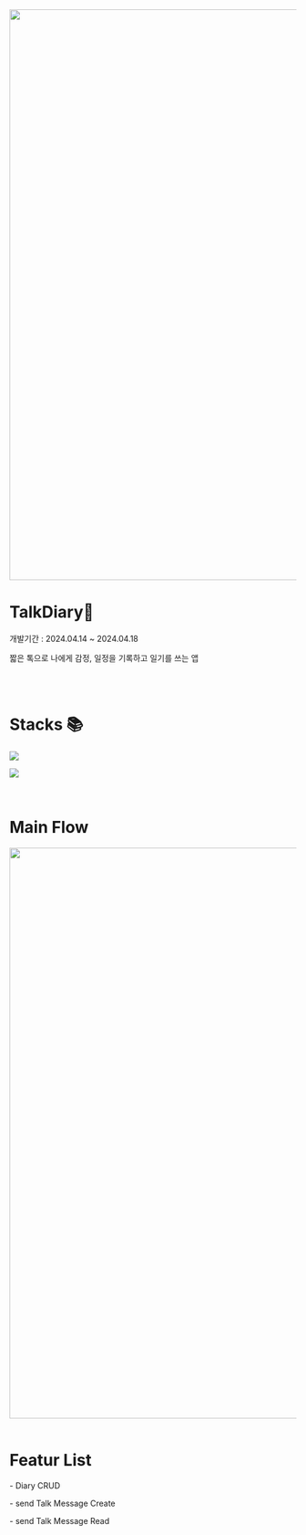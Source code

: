 
<img src="https://github.com/SANGDOLEE/TalkDiary/assets/108053426/206f298d-40e5-44a4-a6d2-5427e1633543" width="1000px;" alt=""/>

<h1> TalkDiary📓 </h1>
<p> 개발기간 : 2024.04.14 ~ 2024.04.18 </p>
<p> 짧은 톡으로 나에게 감정, 일정을 기록하고 일기를 쓰는 앱</p>

<br/>
<br/>

<h1> Stacks 📚 </h1>
<p>
  <img src="https://img.shields.io/badge/SWIFTUI-2396F3?style=for-the-badge&logo=UIKit&logoColor=white">
</p>

<p>
  <img src="https://img.shields.io/badge/SWIFTDATA-5C1F87?style=for-the-badge&logo=COREDATA&logoColor=white">
</p>

<br/>

<h1> Main Flow </h1>
<img src="https://github.com/SANGDOLEE/TalkDiary/assets/108053426/b373c6de-2a31-4978-a280-617473fb7732" width="1000px;" alt=""/>


<br/>
<br/>
<h1> Featur List </h1>
<p> - Diary CRUD </p>
<p> - send Talk Message Create</p>
<p> - send Talk Message Read</p>

<br/>
<br/>
<br/>
<br/>
